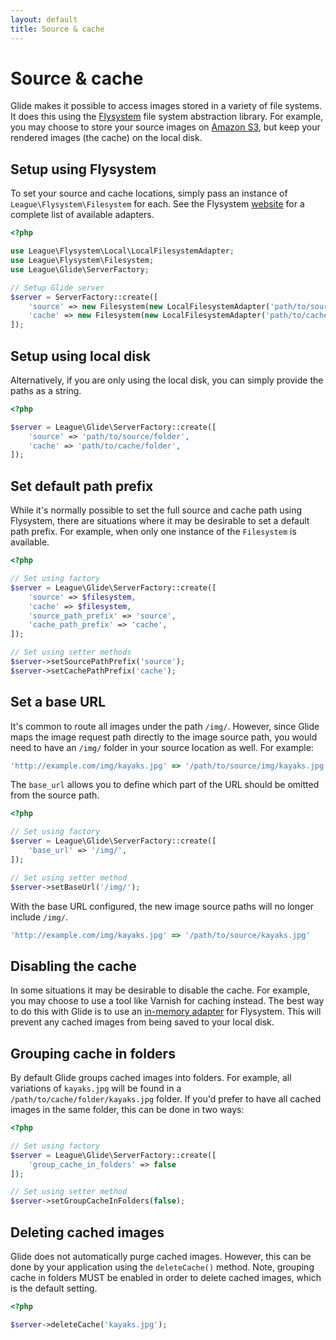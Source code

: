 ```yaml
---
layout: default
title: Source & cache
---
```


# Source & cache

Glide makes it possible to access images stored in a variety of file systems. It does this using the [Flysystem](http://flysystem.thephpleague.com/) file system abstraction library. For example, you may choose to store your source images on [Amazon S3](http://aws.amazon.com/s3/), but keep your rendered images (the cache) on the local disk.

## Setup using Flysystem

To set your source and cache locations, simply pass an instance of `League\Flysystem\Filesystem` for each. See the Flysystem [website](http://flysystem.thephpleague.com/) for a complete list of available adapters.

~~~ php
<?php

use League\Flysystem\Local\LocalFilesystemAdapter;
use League\Flysystem\Filesystem;
use League\Glide\ServerFactory;

// Setup Glide server
$server = ServerFactory::create([
    'source' => new Filesystem(new LocalFilesystemAdapter('path/to/source/folder')),
    'cache' => new Filesystem(new LocalFilesystemAdapter('path/to/cache/folder')),
]);
~~~

## Setup using local disk

Alternatively, if you are only using the local disk, you can simply provide the paths as a string.

~~~ php
<?php

$server = League\Glide\ServerFactory::create([
    'source' => 'path/to/source/folder',
    'cache' => 'path/to/cache/folder',
]);
~~~

## Set default path prefix

While it's normally possible to set the full source and cache path using Flysystem, there are situations where it may be desirable to set a default path prefix. For example, when only one instance of the `Filesystem` is available.

~~~ php
<?php

// Set using factory
$server = League\Glide\ServerFactory::create([
    'source' => $filesystem,
    'cache' => $filesystem,
    'source_path_prefix' => 'source',
    'cache_path_prefix' => 'cache',
]);

// Set using setter methods
$server->setSourcePathPrefix('source');
$server->setCachePathPrefix('cache');
~~~

## Set a base URL

It's common to route all images under the path `/img/`. However, since Glide maps the image request path directly to the image source path, you would need to have an `/img/` folder in your source location as well. For example:

~~~ js
'http://example.com/img/kayaks.jpg' => '/path/to/source/img/kayaks.jpg'
~~~

The `base_url` allows you to define which part of the URL should be omitted from the source path.

~~~ php
<?php

// Set using factory
$server = League\Glide\ServerFactory::create([
    'base_url' => '/img/',
]);

// Set using setter method
$server->setBaseUrl('/img/');
~~~

With the base URL configured, the new image source paths will no longer include `/img/`.

~~~ js
'http://example.com/img/kayaks.jpg' => '/path/to/source/kayaks.jpg'
~~~

## Disabling the cache

In some situations it may be desirable to disable the cache. For example, you may choose to use a tool like Varnish for caching instead. The best way to do this with Glide is to use an [in-memory adapter](http://flysystem.thephpleague.com/adapter/memory/) for Flysystem. This will prevent any cached images from being saved to your local disk.

## Grouping cache in folders

By default Glide groups cached images into folders. For example, all variations of `kayaks.jpg` will be found in a `/path/to/cache/folder/kayaks.jpg` folder. If you'd prefer to have all cached images in the same folder, this can be done in two ways:

~~~ php
<?php

// Set using factory
$server = League\Glide\ServerFactory::create([
    'group_cache_in_folders' => false
]);

// Set using setter method
$server->setGroupCacheInFolders(false);
~~~

## Deleting cached images

Glide does not automatically purge cached images. However, this can be done by your application using the `deleteCache()` method. Note, grouping cache in folders MUST be enabled in order to delete cached images, which is the default setting.

~~~ php
<?php

$server->deleteCache('kayaks.jpg');
~~~